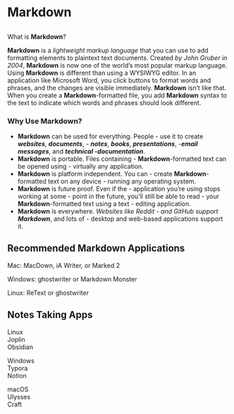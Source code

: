 # **Markdown**
##
What is **Markdown**?

**Markdown** is a *lightweight markup language* that you can use to add formatting elements to plaintext text documents. 
Created *by John Gruber in 2004*, **Markdown** is now one of the world’s most popular markup language. 
Using **Markdown** is different than using a WYSIWYG editor. In an application like Microsoft Word, you click buttons to format words and phrases, 
and the changes are visible immediately. **Markdown** isn’t like that. When you create a **Markdown**-formatted file, you add **Markdown** syntax to the text to indicate which words and phrases should look different.

### Why Use **Markdown**?

- **Markdown** can be used for everything. People   - use it to create ***websites***, ***documents***, - ***notes***, ***books***, ***presentations***, -***email*** ***messages***, and ***technical        -documentation***.
- **Markdown** is portable. Files containing        - **Markdown**-formatted text can be opened using    - virtually any application. 
- **Markdown** is platform independent. You can     - create **Markdown**-formatted text on any device   - running any operating system.
- **Markdown** is future proof. Even if the          - application you’re using stops working at some    - point in the future, you’ll still be able to read - your **Markdown**-formatted text using a text     - editing application. 
- **Markdown** is everywhere. *Websites like Reddit - and GitHub support **Markdown***, and lots of     - desktop and web-based applications support it.
## Recommended Markdown Applications

Mac: MacDown, iA Writer, or Marked 2 

Windows: ghostwriter or Markdown Monster

Linux: ReText or ghostwriter 

## Notes Taking Apps

Linux  
   Joplin  
   Obsidian 

Windows  
   Typora  
   Notion 

macOS  
   Ulysses  
   Craft  

